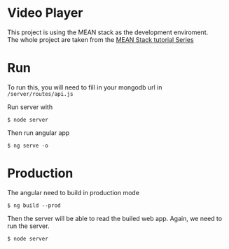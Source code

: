 # Video Player

This project is using the MEAN stack as the development enviroment. <br/>
The whole project are taken from the [MEAN Stack tutorial Series](https://www.youtube.com/watch?v=vLvNr3Wa5YI&list=PLC3y8-rFHvwj200LLotCYum_9wmGeTJx9&index=1)

# Run

To run this, you will need to fill in your mongodb url in `/server/routes/api.js`

Run server with

```
$ node server
```

Then run angular app

```
$ ng serve -o
```

# Production

The angular need to build in production mode

```
$ ng build --prod
```

Then the server will be able to read the builed web app. Again, we need to run the server.

```
$ node server
```
